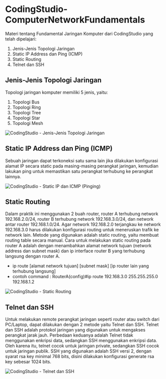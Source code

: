 # CodingStudio-ComputerNetworkFundamentals
Materi tentang Fundamental Jaringan Komputer dari CodingStudio yang telah dipelajari:
1. Jenis-Jenis Topologi Jaringan
2. Static IP Address dan Ping (ICMP)
3. Static Routing
4. Telnet dan SSH

## Jenis-Jenis Topologi Jaringan
Topologi jaringan komputer memiliki 5 jenis, yaitu:
1. Topologi Bus
2. Topologi Ring
3. Topologi Tree
4. Topologi Star
5. Topologi Mesh

![CodingStudio - Jenis-Jenis Topologi Jaringan](https://github.com/user-attachments/assets/7536e634-8e16-400b-84f6-e859251a0f2e)

## Static IP Address dan Ping (ICMP)
Sebuah jaringan dapat terkoneksi satu sama lain jika dilakukan konfigurasi alamat IP secara static pada masing-masing perangkat jaringan, kemudian lakukan ping untuk memastikan satu perangkat terhubung ke perangkat lainnya.

![CodingStudio - Static IP dan ICMP (Pinging)](https://github.com/user-attachments/assets/065238e0-1a3b-46e7-811b-2377bf828bce)

## Static Routing
Dalam praktik ini menggunakan 2 buah router, router A terhubung network 192.168.2.0/24, router B terhubung network 192.168.3.0/24, dan network antar router 192.168.1.0/24. Agar network 192.168.2.0 terjangkau ke network 192.168.3.0 harus dilakukan konfigurasi routing untuk meneruskan trafik ke network lain. Metode yang digunakan adalah static routing, yaitu membuat routing table secara manual. Cara untuk melakukan static routing pada router A adalah dengan menambahkan alamat network tujuan (network address dan subnet mask) dan ip interface router B yang terhubung langsung dengan router A.
- ip route [alamat network tujuan] [subnet mask] [ip router lain yang terhubung langsung]
- contoh command : RouterA(config)#ip route 192.168.3.0 255.255.255.0 192.168.1.2

![CodingStudio - Static Routing](https://github.com/user-attachments/assets/122e67aa-a94e-4129-a12e-4a1d57b54ff4)

## Telnet dan SSH
Untuk melakukan remote perangkat jaringan seperti router atau switch dari PC/Laptop, dapat dilakukan dengan 2 metode yaitu Telnet dan SSH. Telnet dan SSH adalah protokol jaringan yang digunakan untuk mengakses perangkat jarak jauh. Perbedaan keduanya adalah Telnet tidak menggunakan enkripsi data, sedangkan SSH menggunakan enkripsi data. Oleh karena itu, telnet cocok untuk jaringan private, sedangkan SSH cocok untuk jaringan publik. SSH yang digunakan adalah SSH versi 2, dengan syarat rsa key minimal 768 bits, disini dilakukan konfigurasi generate rsa key sebesar 1024 bits.

![CodingStudio - Telnet dan SSH](https://github.com/user-attachments/assets/c01b656c-235e-494e-96ff-339d4a96f845)
